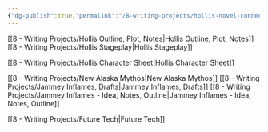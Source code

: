 ```yaml
---
{"dg-publish":true,"permalink":"/8-writing-projects/hollis-novel-connecter/"}
---
```




[[8 - Writing Projects/Hollis Outline, Plot, Notes\|Hollis Outline, Plot, Notes]] 
[[8 - Writing Projects/Hollis Stageplay\|Hollis Stageplay]]

[[8 - Writing Projects/Hollis Character Sheet\|Hollis Character Sheet]]

[[8 - Writing Projects/New Alaska Mythos\|New Alaska Mythos]]
[[8 - Writing Projects/Jammey Inflames, Drafts\|Jammey Inflames, Drafts]] 
[[8 - Writing Projects/Jammey Inflames - Idea, Notes, Outline\|Jammey Inflames - Idea, Notes, Outline]] 

[[8 - Writing Projects/Future Tech\|Future Tech]]